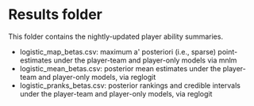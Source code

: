 Results folder
======

This folder contains the nightly-updated player ability summaries.

<ul>
	<li> logistic_map_betas.csv: maximum a' posteriori (i.e., sparse) point-estimates under the player-team and player-only models via mnlm
	<li> logistic_mean_betas.csv: posterior mean estimates under the player-team and player-only models, via reglogit
	<li> logistic_pranks_betas.csv: posterior rankings and credible intervals under the player-team and player-only models, via reglogit
</ul>